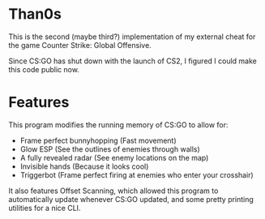# Than0s
This is the second (maybe third?) implementation of my external cheat for the game Counter Strike: Global Offensive.

Since CS:GO has shut down with the launch of CS2, I figured I could make this code public now.

# Features
This program modifies the running memory of CS:GO to allow for:
- Frame perfect bunnyhopping (Fast movement)
- Glow ESP (See the outlines of enemies through walls)
- A fully revealed radar (See enemy locations on the map)
- Invisible hands (Because it looks cool)
- Triggerbot (Frame perfect firing at enemies who enter your crosshair)

It also features Offset Scanning, which allowed this program to automatically update whenever CS:GO updated, and some pretty printing utilities for a nice CLI.
